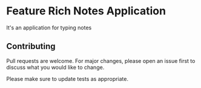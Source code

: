 # Feature Rich Notes Application

It's an application for typing notes

## Contributing
Pull requests are welcome. For major changes, please open an issue first to discuss what you would like to change.

Please make sure to update tests as appropriate.

